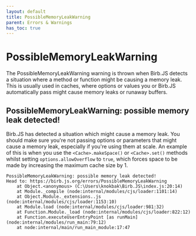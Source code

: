 ```yaml
---
layout: default
title: PossibleMemoryLeakWarning
parent: Errors & Warnings
has_toc: true
---
```


# PossibleMemoryLeakWarning
The PossibleMemoryLeakWarning warning is thrown when Birb.JS detects a situation where a method or function might be causing a memory leak. This is usually used in caches, where options or values you or Birb.JS automatically pass might cause memory leaks or runaway buffers.

## PossibleMemoryLeakWarning: possible memory leak detected!
Birb.JS has detected a situation which might cause a memory leak. You should make sure you're not passing options or parameters that might cause a memory leak, especially if you're using them at scale. An example of this is when you use the `<Cache>.makeSpace()` or `<Cache>.set()` methods whilst setting `options.allowOverflow` to `true`, which forces space to be made by increasing the maximum cache size by 1.

```
PossibleMemoryLeakWarning: possible memory leak detected!
Head to: https://birb.js.org/errors/PossibleMemoryLeakWarning
    at Object.<anonymous> (C:\Users\knokbak\Birb.JS\index.js:20:14)
    at Module._compile (node:internal/modules/cjs/loader:1101:14)
    at Object.Module._extensions..js (node:internal/modules/cjs/loader:1153:10)
    at Module.load (node:internal/modules/cjs/loader:981:32)
    at Function.Module._load (node:internal/modules/cjs/loader:822:12)
    at Function.executeUserEntryPoint [as runMain] (node:internal/modules/run_main:79:12)
    at node:internal/main/run_main_module:17:47
```
